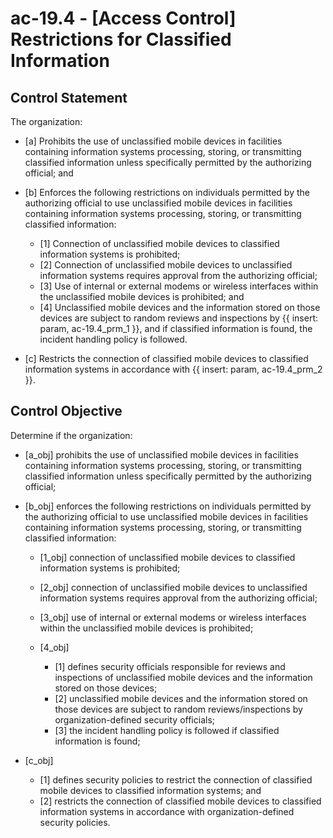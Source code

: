 # ac-19.4 - \[Access Control\] Restrictions for Classified Information

## Control Statement

The organization:

- \[a\] Prohibits the use of unclassified mobile devices in facilities containing information systems processing, storing, or transmitting classified information unless specifically permitted by the authorizing official; and

- \[b\] Enforces the following restrictions on individuals permitted by the authorizing official to use unclassified mobile devices in facilities containing information systems processing, storing, or transmitting classified information:

  - \[1\] Connection of unclassified mobile devices to classified information systems is prohibited;
  - \[2\] Connection of unclassified mobile devices to unclassified information systems requires approval from the authorizing official;
  - \[3\] Use of internal or external modems or wireless interfaces within the unclassified mobile devices is prohibited; and
  - \[4\] Unclassified mobile devices and the information stored on those devices are subject to random reviews and inspections by {{ insert: param, ac-19.4_prm_1 }}, and if classified information is found, the incident handling policy is followed.

- \[c\] Restricts the connection of classified mobile devices to classified information systems in accordance with {{ insert: param, ac-19.4_prm_2 }}.

## Control Objective

Determine if the organization:

- \[a_obj\] prohibits the use of unclassified mobile devices in facilities containing information systems processing, storing, or transmitting classified information unless specifically permitted by the authorizing official;

- \[b_obj\] enforces the following restrictions on individuals permitted by the authorizing official to use unclassified mobile devices in facilities containing information systems processing, storing, or transmitting classified information:

  - \[1_obj\] connection of unclassified mobile devices to classified information systems is prohibited;
  - \[2_obj\] connection of unclassified mobile devices to unclassified information systems requires approval from the authorizing official;
  - \[3_obj\] use of internal or external modems or wireless interfaces within the unclassified mobile devices is prohibited;
  - \[4_obj\]

    - \[1\] defines security officials responsible for reviews and inspections of unclassified mobile devices and the information stored on those devices;
    - \[2\] unclassified mobile devices and the information stored on those devices are subject to random reviews/inspections by organization-defined security officials;
    - \[3\] the incident handling policy is followed if classified information is found;

- \[c_obj\]

  - \[1\] defines security policies to restrict the connection of classified mobile devices to classified information systems; and
  - \[2\] restricts the connection of classified mobile devices to classified information systems in accordance with organization-defined security policies.
